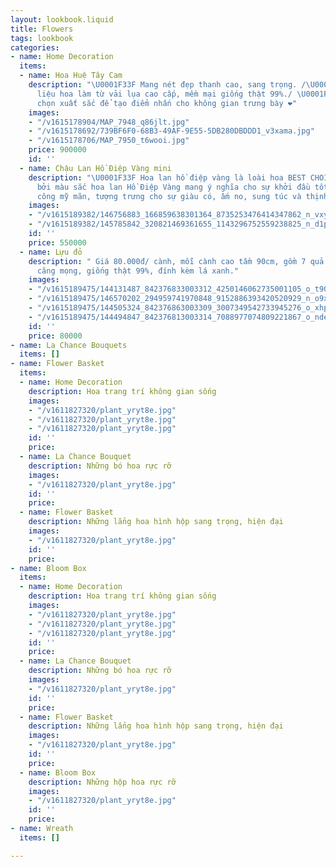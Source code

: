 ```yaml
---
layout: lookbook.liquid
title: Flowers
tags: lookbook
categories:
- name: Home Decoration
  items:
  - name: Hoa Huệ Tây Cam
    description: "\U0001F33F Mang nét đẹp thanh cao, sang trọng. /\U0001F33F Chất
      liệu hoa làm từ vải lụa cao cấp, mềm mại giống thật 99%./ \U0001F449 Sự lựa
      chọn xuất sắc để tạo điểm nhấn cho không gian trưng bày ❤️"
    images:
    - "/v1615178904/MAP_7948_q86jlt.jpg"
    - "/v1615178692/739BF6F0-68B3-49AF-9E55-5DB280DBDDD1_v3xama.jpg"
    - "/v1615178706/MAP_7950_t6wooi.jpg"
    price: 900000
    id: ''
  - name: Chậu Lan Hồ Điệp Vàng mini
    description: "\U0001F33F Hoa lan hồ điệp vàng là loài hoa BEST CHOICE ngày TẾT
      bởi màu sắc hoa lan Hồ Điệp Vàng mang ý nghĩa cho sự khởi đầu tốt đẹp, thành
      công mỹ mãn, tượng trưng cho sự giàu có, ấm no, sung túc và thịnh vượng. "
    images:
    - "/v1615189382/146756883_166859638301364_8735253476414347862_n_vxyl86.jpg"
    - "/v1615189382/145785842_320821469361655_1143296752559238825_n_d1pz7g.jpg"
    id: ''
    price: 550000
  - name: Lựu đỏ
    description: " Giá 80.000đ/ cành, mỗi cành cao tầm 90cm, gồm 7 quả lựu lớn nhỏ
      căng mọng, giống thật 99%, đính kèm lá xanh."
    images:
    - "/v1615189475/144131487_842376833003312_4250146062735001105_o_t90ko3.jpg"
    - "/v1615189475/146570202_294959741970848_9152886393420520929_n_o9xfx4.jpg"
    - "/v1615189475/144505324_842376863003309_3007349542733945276_o_xhpkkc.jpg"
    - "/v1615189475/144494847_842376813003314_7088977074809221867_o_ndeikg.jpg"
    id: ''
    price: 80000
- name: La Chance Bouquets
  items: []
- name: Flower Basket
  items:
  - name: Home Decoration
    description: Hoa trang trí không gian sống
    images:
    - "/v1611827320/plant_yryt8e.jpg"
    - "/v1611827320/plant_yryt8e.jpg"
    - "/v1611827320/plant_yryt8e.jpg"
    id: ''
    price: 
  - name: La Chance Bouquet
    description: Những bó hoa rực rỡ
    images:
    - "/v1611827320/plant_yryt8e.jpg"
    id: ''
    price: 
  - name: Flower Basket
    description: Những lẳng hoa hình hộp sang trọng, hiện đại
    images:
    - "/v1611827320/plant_yryt8e.jpg"
    id: ''
    price: 
- name: Bloom Box
  items:
  - name: Home Decoration
    description: Hoa trang trí không gian sống
    images:
    - "/v1611827320/plant_yryt8e.jpg"
    - "/v1611827320/plant_yryt8e.jpg"
    - "/v1611827320/plant_yryt8e.jpg"
    id: ''
    price: 
  - name: La Chance Bouquet
    description: Những bó hoa rực rỡ
    images:
    - "/v1611827320/plant_yryt8e.jpg"
    id: ''
    price: 
  - name: Flower Basket
    description: Những lẳng hoa hình hộp sang trọng, hiện đại
    images:
    - "/v1611827320/plant_yryt8e.jpg"
    id: ''
    price: 
  - name: Bloom Box
    description: Những hộp hoa rực rỡ
    images:
    - "/v1611827320/plant_yryt8e.jpg"
    id: ''
    price: 
- name: Wreath
  items: []

---
```

